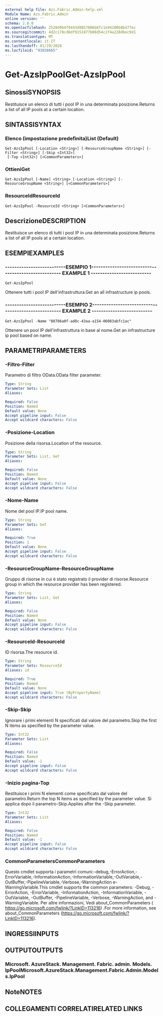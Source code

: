```yaml
---
external help file: Azs.Fabric.Admin-help.xml
Module Name: Azs.Fabric.Admin
online version: ''
schema: 2.0.0
ms.openlocfilehash: 2528d9b4f9443d8857006b6fc1e94100b0b477ec
ms.sourcegitcommit: 4d2c178cd6df9151877b08d54c1f4a228dbec9d1
ms.translationtype: MT
ms.contentlocale: it-IT
ms.lasthandoff: 01/29/2020
ms.locfileid: "93858665"
---
```

# <span data-ttu-id="15eda-101">Get-AzsIpPool</span><span class="sxs-lookup"><span data-stu-id="15eda-101">Get-AzsIpPool</span></span>

## <span data-ttu-id="15eda-102">Sinossi</span><span class="sxs-lookup"><span data-stu-id="15eda-102">SYNOPSIS</span></span>
<span data-ttu-id="15eda-103">Restituisce un elenco di tutti i pool IP in una determinata posizione.</span><span class="sxs-lookup"><span data-stu-id="15eda-103">Returns a list of all IP pools at a certain location.</span></span>

## <span data-ttu-id="15eda-104">SINTASSI</span><span class="sxs-lookup"><span data-stu-id="15eda-104">SYNTAX</span></span>

### <span data-ttu-id="15eda-105">Elenco (impostazione predefinita)</span><span class="sxs-lookup"><span data-stu-id="15eda-105">List (Default)</span></span>
```
Get-AzsIpPool [-Location <String>] [-ResourceGroupName <String>] [-Filter <String>] [-Skip <Int32>]
 [-Top <Int32>] [<CommonParameters>]
```

### <span data-ttu-id="15eda-106">Ottieni</span><span class="sxs-lookup"><span data-stu-id="15eda-106">Get</span></span>
```
Get-AzsIpPool [-Name] <String> [-Location <String>] [-ResourceGroupName <String>] [<CommonParameters>]
```

### <span data-ttu-id="15eda-107">ResourceId</span><span class="sxs-lookup"><span data-stu-id="15eda-107">ResourceId</span></span>
```
Get-AzsIpPool -ResourceId <String> [<CommonParameters>]
```

## <span data-ttu-id="15eda-108">Descrizione</span><span class="sxs-lookup"><span data-stu-id="15eda-108">DESCRIPTION</span></span>
<span data-ttu-id="15eda-109">Restituisce un elenco di tutti i pool IP in una determinata posizione.</span><span class="sxs-lookup"><span data-stu-id="15eda-109">Returns a list of all IP pools at a certain location.</span></span>

## <span data-ttu-id="15eda-110">ESEMPI</span><span class="sxs-lookup"><span data-stu-id="15eda-110">EXAMPLES</span></span>

### <span data-ttu-id="15eda-111">--------------------------ESEMPIO 1--------------------------</span><span class="sxs-lookup"><span data-stu-id="15eda-111">-------------------------- EXAMPLE 1 --------------------------</span></span>
```
Get-AzsIpPool
```

<span data-ttu-id="15eda-112">Ottenere tutti i pool IP dell'infrastruttura.</span><span class="sxs-lookup"><span data-stu-id="15eda-112">Get an all infrastructure ip pools.</span></span>

### <span data-ttu-id="15eda-113">--------------------------ESEMPIO 2--------------------------</span><span class="sxs-lookup"><span data-stu-id="15eda-113">-------------------------- EXAMPLE 2 --------------------------</span></span>
```
Get-AzsIpPool -Name "08786a0f-ad8c-43aa-a154-06083abfc1ac"
```

<span data-ttu-id="15eda-114">Ottenere un pool IP dell'infrastruttura in base al nome.</span><span class="sxs-lookup"><span data-stu-id="15eda-114">Get an infrastructure ip pool based on name.</span></span>

## <span data-ttu-id="15eda-115">PARAMETRI</span><span class="sxs-lookup"><span data-stu-id="15eda-115">PARAMETERS</span></span>

### <span data-ttu-id="15eda-116">-Filtro</span><span class="sxs-lookup"><span data-stu-id="15eda-116">-Filter</span></span>
<span data-ttu-id="15eda-117">Parametro di filtro OData.</span><span class="sxs-lookup"><span data-stu-id="15eda-117">OData filter parameter.</span></span>

```yaml
Type: String
Parameter Sets: List
Aliases: 

Required: False
Position: Named
Default value: None
Accept pipeline input: False
Accept wildcard characters: False
```

### <span data-ttu-id="15eda-118">-Posizione</span><span class="sxs-lookup"><span data-stu-id="15eda-118">-Location</span></span>
<span data-ttu-id="15eda-119">Posizione della risorsa.</span><span class="sxs-lookup"><span data-stu-id="15eda-119">Location of the resource.</span></span>

```yaml
Type: String
Parameter Sets: List, Get
Aliases: 

Required: False
Position: Named
Default value: None
Accept pipeline input: False
Accept wildcard characters: False
```

### <span data-ttu-id="15eda-120">-Nome</span><span class="sxs-lookup"><span data-stu-id="15eda-120">-Name</span></span>
<span data-ttu-id="15eda-121">Nome del pool IP.</span><span class="sxs-lookup"><span data-stu-id="15eda-121">IP pool name.</span></span>

```yaml
Type: String
Parameter Sets: Get
Aliases: 

Required: True
Position: 1
Default value: None
Accept pipeline input: False
Accept wildcard characters: False
```

### <span data-ttu-id="15eda-122">-ResourceGroupName</span><span class="sxs-lookup"><span data-stu-id="15eda-122">-ResourceGroupName</span></span>
<span data-ttu-id="15eda-123">Gruppo di risorse in cui è stato registrato il provider di risorse.</span><span class="sxs-lookup"><span data-stu-id="15eda-123">Resource group in which the resource provider has been registered.</span></span>

```yaml
Type: String
Parameter Sets: List, Get
Aliases: 

Required: False
Position: Named
Default value: None
Accept pipeline input: False
Accept wildcard characters: False
```

### <span data-ttu-id="15eda-124">-ResourceId</span><span class="sxs-lookup"><span data-stu-id="15eda-124">-ResourceId</span></span>
<span data-ttu-id="15eda-125">ID risorsa.</span><span class="sxs-lookup"><span data-stu-id="15eda-125">The resource id.</span></span>

```yaml
Type: String
Parameter Sets: ResourceId
Aliases: id

Required: True
Position: Named
Default value: None
Accept pipeline input: True (ByPropertyName)
Accept wildcard characters: False
```

### <span data-ttu-id="15eda-126">-Skip</span><span class="sxs-lookup"><span data-stu-id="15eda-126">-Skip</span></span>
<span data-ttu-id="15eda-127">Ignorare i primi elementi N specificati dal valore del parametro.</span><span class="sxs-lookup"><span data-stu-id="15eda-127">Skip the first N items as specified by the parameter value.</span></span>

```yaml
Type: Int32
Parameter Sets: List
Aliases: 

Required: False
Position: Named
Default value: -1
Accept pipeline input: False
Accept wildcard characters: False
```

### <span data-ttu-id="15eda-128">-Inizio pagina</span><span class="sxs-lookup"><span data-stu-id="15eda-128">-Top</span></span>
<span data-ttu-id="15eda-129">Restituisce i primi N elementi come specificato dal valore del parametro.</span><span class="sxs-lookup"><span data-stu-id="15eda-129">Return the top N items as specified by the parameter value.</span></span>
<span data-ttu-id="15eda-130">Si applica dopo il parametro-Skip.</span><span class="sxs-lookup"><span data-stu-id="15eda-130">Applies after the -Skip parameter.</span></span>

```yaml
Type: Int32
Parameter Sets: List
Aliases: 

Required: False
Position: Named
Default value: -1
Accept pipeline input: False
Accept wildcard characters: False
```

### <span data-ttu-id="15eda-131">CommonParameters</span><span class="sxs-lookup"><span data-stu-id="15eda-131">CommonParameters</span></span>
<span data-ttu-id="15eda-132">Questo cmdlet supporta i parametri comuni:-debug,-ErrorAction,-ErrorVariable,-InformationAction,-InformationVariable,-OutVariable,-OutBuffer,-PipelineVariable,-Verbose,-WarningAction e-WarningVariable.</span><span class="sxs-lookup"><span data-stu-id="15eda-132">This cmdlet supports the common parameters: -Debug, -ErrorAction, -ErrorVariable, -InformationAction, -InformationVariable, -OutVariable, -OutBuffer, -PipelineVariable, -Verbose, -WarningAction, and -WarningVariable.</span></span> <span data-ttu-id="15eda-133">Per altre informazioni, Vedi about_CommonParameters ( https://go.microsoft.com/fwlink/?LinkID=113216) .</span><span class="sxs-lookup"><span data-stu-id="15eda-133">For more information, see about_CommonParameters (https://go.microsoft.com/fwlink/?LinkID=113216).</span></span>

## <span data-ttu-id="15eda-134">INGRESSI</span><span class="sxs-lookup"><span data-stu-id="15eda-134">INPUTS</span></span>

## <span data-ttu-id="15eda-135">OUTPUT</span><span class="sxs-lookup"><span data-stu-id="15eda-135">OUTPUTS</span></span>

### <span data-ttu-id="15eda-136">Microsoft. AzureStack. Management. Fabric. admin. Models. IpPool</span><span class="sxs-lookup"><span data-stu-id="15eda-136">Microsoft.AzureStack.Management.Fabric.Admin.Models.IpPool</span></span>

## <span data-ttu-id="15eda-137">Note</span><span class="sxs-lookup"><span data-stu-id="15eda-137">NOTES</span></span>

## <span data-ttu-id="15eda-138">COLLEGAMENTI CORRELATI</span><span class="sxs-lookup"><span data-stu-id="15eda-138">RELATED LINKS</span></span>

